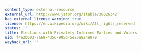 ```yaml
---
content_type: external-resource
external_url: http://www.jstor.org/stable/30026342
has_external_license_warning: true
license: https://en.wikipedia.org/wiki/All_rights_reserved
status: ''
title: Elections with Privately Informed Parties and Voters
uid: f4e2b003-7a69-4356-905d-5e25a824e079
wayback_url: ''
---
```

